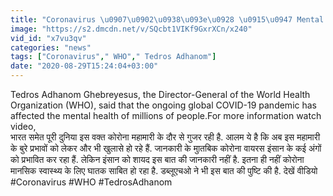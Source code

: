 ```yaml
---
title: "Coronavirus \u0907\u0902\u0938\u093e\u0928 \u0915\u0947 Mental Health \u092a\u0930 \u0921\u093e\u0932 \u0930\u0939\u093e \u0905\u0938\u0930, WHO \u0915\u093e \u0926\u093e\u0935\u093e \u0935\u0928\u0907\u0902\u0921\u093f\u092f\u093e \u0939\u093f\u0902\u0926\u0940"
image: "https://s2.dmcdn.net/v/SQcbt1VIKf9GxrXCn/x240"
vid_id: "x7vu3qv"
categories: "news"
tags: ["Coronavirus"," WHO"," Tedros Adhanom"]
date: "2020-08-29T15:24:04+03:00"
---
```

Tedros Adhanom Ghebreyesus, the Director-General of the World Health Organization (WHO), said that the ongoing global COVID-19 pandemic has affected the mental health of millions of people.For more information watch video,  <br>भारत समेत पूरी दुनिया इस वक्त कोरोना महामारी के दौर से गुजर रही है. आलम ये है कि अब इस महामारी के बुरे प्रभावों को लेकर और भी खुलासे हो रहे हैं. जानकारी के मुातबिक कोरोना वायरस इंसान के कई अंगों को प्रभावित कर रहा हैं. लेकिन इंसान को शायद इस बात की जानकारी नहीं है. इतना ही नहीं कोरोना मानसिक स्‍वास्‍थ्‍य के लिए घातक साबित हो रहा है. डब्लूएचओ ने भी इस बात की पुष्टि की है. देखें वीडियो  <br>#Coronavirus #WHO #TedrosAdhanom
